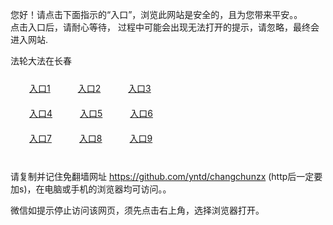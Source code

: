 您好！请点击下面指示的“入口”，浏览此网站是安全的，且为您带来平安。。 <br/>
点击入口后，请耐心等待， 过程中可能会出现无法打开的提示，请忽略，最终会进入网站. </br>

法轮大法在长春<br/>
<div style="padding:10px"><a style="margin:20px" target="_blank" href="https://d14qmejo8k7920.cloudfront.net/2Qpsp?zymjup" id="ccLink1" rel="nofollow">入口1</a> <a target="_blank" style="margin:20px" href="https://d3j1uotz0lulvi.cloudfront.net/2Qpsp?hklbbyh" id="ccLink2" rel="nofollow">入口2</a> <a style="margin:20px" target="_blank" href="https://d1seb9gx8qhcrl.cloudfront.net/2Qpsp?pyolay" id="ccLink3" rel="nofollow">入口3</a></div>

<div style="padding:10px" ><a style="margin:20px" target="_blank" href="https://d14qmejo8k7920.cloudfront.net/2Qpsp?zymjup" id="ccLink4" rel="nofollow">入口4</a> <a style="margin:20px" href="https://d3j1uotz0lulvi.cloudfront.net/2Qpsp?hklbbyh" target="_blank" id="ccLink5" rel="nofollow">入口5</a> <a style="margin:20px" href="https://d1seb9gx8qhcrl.cloudfront.net/2Qpsp?pyolay" target="_blank" id="ccLink6" rel="nofollow">入口6</a></div>

<div style="padding:10px"><a style="margin:20px" target="_blank" href="https://d14qmejo8k7920.cloudfront.net/2Qpsp?zymjup" id="ccLink7" rel="nofollow">入口7</a> <a style="margin:20px" href="https://d3j1uotz0lulvi.cloudfront.net/2Qpsp?hklbbyh" target="_blank" id="ccLink8" rel="nofollow">入口8</a> <a style="margin:20px" target="_blank" href="https://d1seb9gx8qhcrl.cloudfront.net/2Qpsp?pyolay" id="ccLink9" rel="nofollow">入口9</a></div>

<br/>



请复制并记住免翻墙网址 https://github.com/yntd/changchunzx (http后一定要加s)，在电脑或手机的浏览器均可访问。。<br/>

微信如提示停止访问该网页，须先点击右上角，选择浏览器打开。
